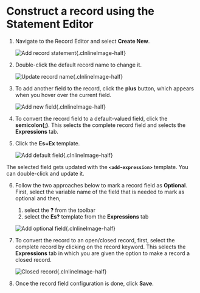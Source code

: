 # Construct a record using the Statement Editor

1. Navigate to the Record Editor and select **Create New**.

    ![Add record statement](../../img/statement-editor/create-new-record.gif){.cInlineImage-half}

2. Double-click the default record name to change it.

    ![Update record name](../../img/statement-editor/update-record-name.gif){.cInlineImage-half}

3. To add another field to the record, click the **plus** button, which appears when you hover over the current field.

    ![Add new field](../../img/statement-editor/add-record-fields.gif){.cInlineImage-half}

4. To convert the record field to a default-valued field, click the **semicolon(;)**. This selects the complete record field and selects the **Expressions** tab.

5. Click the **Es=Ex** template.

    ![Add default field](../../img/statement-editor/add-default-record-field.gif){.cInlineImage-half}

 The selected field gets updated with the **`<add-expression>`** template. You can double-click and update it.

6. Follow the two approaches below to mark a record field as **Optional**. First, select the variable name of the field that is needed to mark as optional and then,
    1. select the **?** from the toolbar
    2. select the **Es?** template from the **Expressions** tab

    ![Add optional field](../../img/statement-editor/make-record-optional.gif){.cInlineImage-half}

7. To convert the record to an open/closed record, first, select the complete record by clicking on the record keyword.
    This selects the **Expressions** tab in which you are given the option to make a record a closed record.


    ![Closed record](../../img/statement-editor/closed-record.gif){.cInlineImage-half}


8. Once the record field configuration is done, click **Save**.